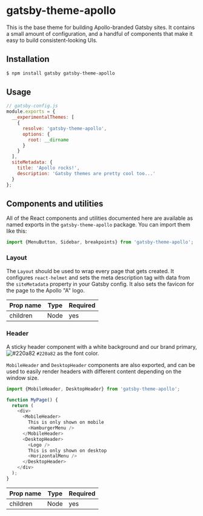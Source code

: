 # gatsby-theme-apollo

This is the base theme for building Apollo-branded Gatsby sites. It contains a small amount of configuration, and a handful of components that make it easy to build consistent-looking UIs.

## Installation

```bash
$ npm install gatsby gatsby-theme-apollo
```

## Usage

```js
// gatsby-config.js
module.exports = {
  __experimentalThemes: [
    {
      resolve: 'gatsby-theme-apollo',
      options: {
        root: __dirname
      }
    }
  ],
  siteMetadata: {
    title: 'Apollo rocks!',
    description: 'Gatsby themes are pretty cool too...'
  }
};
```

## Components and utilities

All of the React components and utilities documented here are available as named exports in the `gatsby-theme-apollo` package. You can import them like this:

```js
import {MenuButton, Sidebar, breakpoints} from 'gatsby-theme-apollo';
```

### Layout

The `Layout` should be used to wrap every page that gets created. It configures `react-helmet` and sets the meta description tag with data from the `siteMetadata` property in your Gatsby config. It also sets the favicon for the page to the Apollo "A" logo.

| Prop name | Type | Required |
| --------- | ---- | -------- |
| children  | Node | yes      |

### Header

A sticky header component with a white background and our brand primary, ![#220a82](https://placehold.it/15/220a82/000000?text=+) `#220a82` as the font color.

`MobileHeader` and `DesktopHeader` components are also exported, and can be used to easily render headers with different content depending on the window size.

```js
import {MobileHeader, DesktopHeader} from 'gatsby-theme-apollo';

function MyPage() {
  return (
    <div>
      <MobileHeader>
        This is only shown on mobile
        <HamburgerMenu />
      </MobileHeader>
      <DesktopHeader>
        <Logo />
        This is only shown on desktop
        <HorizontalMenu />
      </DesktopHeader>
    </div>
  );
}
```

| Prop name | Type | Required |
| --------- | ---- | -------- |
| children  | Node | yes      |
